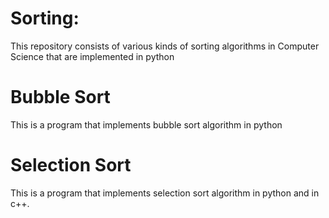 # Sorting:
This repository consists of various kinds of sorting algorithms in Computer Science that are implemented in python


# Bubble Sort
This is a program that implements bubble sort algorithm in python

# Selection Sort
This is a program that implements selection sort algorithm in python and in c++.
